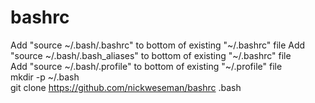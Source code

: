 # bashrc  

Add "source \~/.bash/.bashrc" to bottom of existing "\~/.bashrc" file 
Add "source \~/.bash/.bash_aliases" to bottom of existing "\~/.bashrc" file  
Add "source \~/.bash/.profile" to bottom of existing "\~/.profile" file  
mkdir -p ~/.bash  
git clone https://github.com/nickweseman/bashrc .bash  
